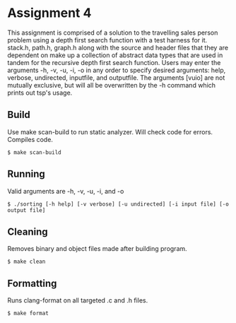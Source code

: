 # Assignment 4

This assignment is comprised of a solution to the travelling sales person problem using a depth first search function with a test harness for it. stack.h, path.h, graph.h along with the source and header files that they are dependent on make up a collection of abstract data types that are used in tandem for the recursive depth first search function. Users may enter the arguments -h, -v, -u, -i, -o in any order to specify desired arguments: help, verbose, undirected, inputfile, and outputfile. The arguments [vuio] are not mutually exclusive, but will all be overwritten by the -h command which prints out tsp's usage.

## Build

Use make scan-build to run static analyzer. Will check code for errors. Compiles code.

	$ make scan-build

## Running

Valid arguments are -h, -v, -u, -i, and -o
	
	$ ./sorting [-h help] [-v verbose] [-u undirected] [-i input file] [-o output file]

## Cleaning

Removes binary and object files made after building program.

	$ make clean

## Formatting

Runs clang-format on all targeted .c and .h files.

	$ make format